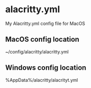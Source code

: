 # alacritty.yml
My Alacritty.yml config file for MacOS

## MacOS config location
~/config/alacritty/alacritty.yml

## Windows config location
%AppData%/alacritty/alacrityt.yml
